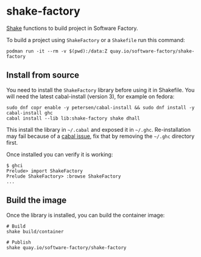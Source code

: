 # shake-factory

[Shake][shake] functions to build project in Software Factory.

To build a project using `ShakeFactory` or a `Shakefile` run this command:

```
podman run -it --rm -v $(pwd):/data:Z quay.io/software-factory/shake-factory
```

## Install from source

You need to install the `ShakeFactory` library before using it in Shakefile.
You will need the latest cabal-install (version 3), for example on fedora:

```
sudo dnf copr enable -y petersen/cabal-install && sudo dnf install -y cabal-install ghc
cabal install --lib lib:shake-factory shake dhall
```

This install the library in `~/.cabal` and exposed it in `~/.ghc`.
Re-installation may fail because of a [cabal issue](https://github.com/haskell/cabal/issues/6394), fix that by removing the `~/.ghc` directory first.

Once installed you can verify it is working:

```
$ ghci
Prelude> import ShakeFactory
Prelude ShakeFactory> :browse ShakeFactory
...
```

## Build the image

Once the library is installed, you can build the container image:

```
# Build
shake build/container

# Publish
shake quay.io/software-factory/shake-factory
```

[shake]: https://shakebuild.com/
